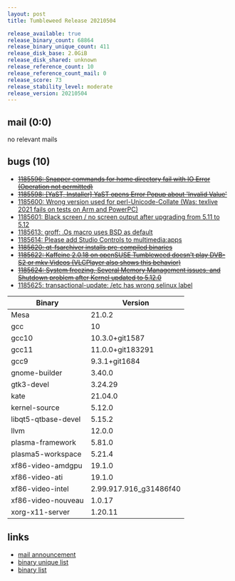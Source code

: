 ```yaml
---
layout: post
title: Tumbleweed Release 20210504

release_available: true
release_binary_count: 68864
release_binary_unique_count: 411
release_disk_base: 2.0GiB
release_disk_shared: unknown
release_reference_count: 10
release_reference_count_mail: 0
release_score: 73
release_stability_level: moderate
release_version: 20210504
---
```


## mail (0:0)

no relevant mails

## bugs (10)

<!--more-->

- ~~[1185596: Snapper commands for home directory fail with IO Error (Operation not permitted)](https://bugzilla.opensuse.org/show_bug.cgi?id=1185596)~~
- ~~[1185598: \[YaST, Installer\] YaST opens Error Popup about 'Invalid Value'](https://bugzilla.opensuse.org/show_bug.cgi?id=1185598)~~
- [1185600: Wrong version used for perl-Unicode-Collate (Was: texlive 2021 fails on tests on Arm and PowerPC)](https://bugzilla.opensuse.org/show_bug.cgi?id=1185600)
- [1185601: Black screen / no screen output after upgrading from 5.11 to 5.12](https://bugzilla.opensuse.org/show_bug.cgi?id=1185601)
- [1185613: groff: .Os macro uses BSD as default](https://bugzilla.opensuse.org/show_bug.cgi?id=1185613)
- [1185614: Please add Studio Controls to multimedia:apps](https://bugzilla.opensuse.org/show_bug.cgi?id=1185614)
- ~~[1185620: qt-fsarchiver installs pre-compiled binaries](https://bugzilla.opensuse.org/show_bug.cgi?id=1185620)~~
- ~~[1185622: Kaffeine 2.0.18 on openSUSE Tumbleweed doesn't play DVB-S2 or mkv Videos (VLCPlayer also shows this behavior)](https://bugzilla.opensuse.org/show_bug.cgi?id=1185622)~~
- ~~[1185624: System freezing, Several Memory Management issues, and Shutdown problem after Kernel updated to 5.12.0](https://bugzilla.opensuse.org/show_bug.cgi?id=1185624)~~
- [1185625: transactional-update: /etc has wrong selinux label](https://bugzilla.opensuse.org/show_bug.cgi?id=1185625)

Binary | Version
--- | ---
Mesa | 21.0.2
gcc | 10
gcc10 | 10.3.0+git1587
gcc11 | 11.0.0+git183291
gcc9 | 9.3.1+git1684
gnome-builder | 3.40.0
gtk3-devel | 3.24.29
kate | 21.04.0
kernel-source | 5.12.0
libqt5-qtbase-devel | 5.15.2
llvm | 12.0.0
plasma-framework | 5.81.0
plasma5-workspace | 5.21.4
xf86-video-amdgpu | 19.1.0
xf86-video-ati | 19.1.0
xf86-video-intel | 2.99.917.916_g31486f40
xf86-video-nouveau | 1.0.17
xorg-x11-server | 1.20.11

## links

- [mail announcement](https://github.com/boombatower/tumbleweed-review/issues/10)
- [binary unique list](http://download.opensuse.org/history/20210504/rpm.unique.list)
- [binary list](http://download.opensuse.org/history/20210504/rpm.list)
